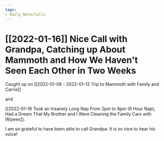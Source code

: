 ```yaml
---
tags:
- Daily_Note/Calls
---
```


# [[2022-01-16]] Nice Call with Grandpa, Catching up About Mammoth and How We Haven't Seen Each Other in Two Weeks



Caught up on [[2022-01-08 - 2022-01-12 Trip to Mammoth with Family and Carrie]]

and

[[2022-01-16 Took an Insanely Long Nap From 2pm to 8pm (6 Hour Nap), Had a Dream That My Brother and I Were Cleaning the Family Cars with Wipees]].

I am so grateful to have been able to call Grandpa. It is so nice to hear his voice!